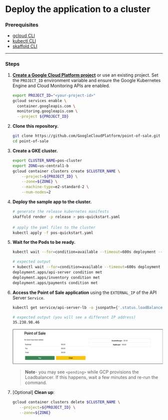 # Deploy the application to a cluster

### Prerequisites

- [gcloud CLI](https://cloud.google.com/sdk/docs/install)
- [kubectl CLI](https://kubernetes.io/docs/tasks/tools/)
- [skaffold CLI](https://skaffold.dev/docs/install/)

---

### Steps

1. **[Create a Google Cloud Platform project](https://cloud.google.com/resource-manager/docs/creating-managing-projects#creating_a_project)**
   or use an existing project. Set the `PROJECT_ID` environment variable and
   ensure the Google Kubernetes Engine and Cloud Monitoring APIs are enabled.

    ```bash
    export PROJECT_ID="<your-project-id>"
    gcloud services enable \
      container.googleapis.com \
      monitoring.googleapis.com \
      --project ${PROJECT_ID}
    ```
2. **Clone this repository.**
    ```bash
    git clone https://github.com/GoogleCloudPlatform/point-of-sale.git
    cd point-of-sale
    ```

3. **Create a GKE cluster.**
    ```bash
    export CLUSTER_NAME=pos-cluster
    export ZONE=us-central1-b
    gcloud container clusters create $CLUSTER_NAME \
        --project=${PROJECT_ID} \
        --zone=${ZONE} \
        --machine-type=e2-standard-2 \
        --num-nodes=2
    ```

4. **Deploy the sample app to the cluster.**
    ```bash
    # generate the release kubernetes manifests
    skaffold render -p release > pos-quickstart.yaml

    # apply the yaml files to the cluster
    kubectl apply -f pos-quickstart.yaml
    ```

5. **Wait for the Pods to be ready.**
    ```bash
    kubectl wait --for=condition=available --timeout=600s deployment --all
    ```

   ```bash
   # expected output
   + kubectl wait --for=condition=available --timeout=600s deployment --all
   deployment.apps/api-server condition met
   deployment.apps/inventory condition met
   deployment.apps/payments condition met
   ```

6. **Access the Point of Sale application** using the `EXTERNAL_IP` of the API
   Server `Service`.
   ```bash
   kubectl get service/api-server-lb -o jsonpath={'.status.loadBalancer.ingress[0].ip'}
   ```
   ```bash
   # expected output (you will see a different IP address)
   35.238.98.46
   ```
   <p align="center">
     <img src="images/pos.png">
   </p>

   > **Note**- you may see `<pending>` while GCP provisions the Loadbalancer. If
   this happens, wait a few minutes and re-run the command.

7. [Optional] **Clean up**:
   ```bash
   gcloud container clusters delete $CLUSTER_NAME \
      --project=${PROJECT_ID} \
      --zone=${ZONE}
   ```
